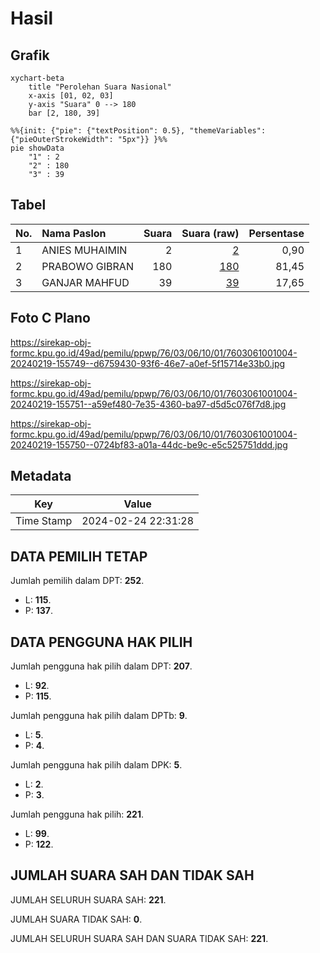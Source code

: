 # Hasil

## Grafik

```mermaid
xychart-beta
    title "Perolehan Suara Nasional"
    x-axis [01, 02, 03]
    y-axis "Suara" 0 --> 180
    bar [2, 180, 39]
```

```mermaid
%%{init: {"pie": {"textPosition": 0.5}, "themeVariables": {"pieOuterStrokeWidth": "5px"}} }%%
pie showData
    "1" : 2
    "2" : 180
    "3" : 39
```

## Tabel

| No. | Nama Paslon    | Suara | Suara (raw) | Persentase |
|:--- |:-------------- | -----:| -----------:| ----------:|
| 1   | ANIES MUHAIMIN | 2     | [2][p-1]    | 0,90       |
| 2   | PRABOWO GIBRAN | 180   | [180][p-2]  | 81,45      |
| 3   | GANJAR MAHFUD  | 39    | [39][p-3]   | 17,65      |


[p-1]: https://github.com/gigit-pemilu/pemilu-2024/blob/main/pilpres/hitung-suara/sub/76-sulawesi-barat/sub/03-mamasa/sub/06-sumarorong/sub/1001-sumarorong/sub/004-tps/sub/paslon-1.txt
[p-2]: https://github.com/gigit-pemilu/pemilu-2024/blob/main/pilpres/hitung-suara/sub/76-sulawesi-barat/sub/03-mamasa/sub/06-sumarorong/sub/1001-sumarorong/sub/004-tps/sub/paslon-2.txt
[p-3]: https://github.com/gigit-pemilu/pemilu-2024/blob/main/pilpres/hitung-suara/sub/76-sulawesi-barat/sub/03-mamasa/sub/06-sumarorong/sub/1001-sumarorong/sub/004-tps/sub/paslon-3.txt

## Foto C Plano

https://sirekap-obj-formc.kpu.go.id/49ad/pemilu/ppwp/76/03/06/10/01/7603061001004-20240219-155749--d6759430-93f6-46e7-a0ef-5f15714e33b0.jpg

https://sirekap-obj-formc.kpu.go.id/49ad/pemilu/ppwp/76/03/06/10/01/7603061001004-20240219-155751--a59ef480-7e35-4360-ba97-d5d5c076f7d8.jpg

https://sirekap-obj-formc.kpu.go.id/49ad/pemilu/ppwp/76/03/06/10/01/7603061001004-20240219-155750--0724bf83-a01a-44dc-be9c-e5c525751ddd.jpg


## Metadata

| Key        | Value               |
| ---------- | ------------------- |
| Time Stamp | 2024-02-24 22:31:28 |


## DATA PEMILIH TETAP

Jumlah pemilih dalam DPT: **252**.
 * L: **115**.
 * P: **137**.

## DATA PENGGUNA HAK PILIH

Jumlah pengguna hak pilih dalam DPT: **207**.
 * L: **92**.
 * P: **115**.

Jumlah pengguna hak pilih dalam DPTb: **9**.
 * L: **5**.
 * P: **4**.

Jumlah pengguna hak pilih dalam DPK: **5**.
 * L: **2**.
 * P: **3**.

Jumlah pengguna hak pilih: **221**.
 * L: **99**.
 * P: **122**.

## JUMLAH SUARA SAH DAN TIDAK SAH

JUMLAH SELURUH SUARA SAH: **221**.

JUMLAH SUARA TIDAK SAH: **0**.

JUMLAH SELURUH SUARA SAH DAN SUARA TIDAK SAH: **221**.


